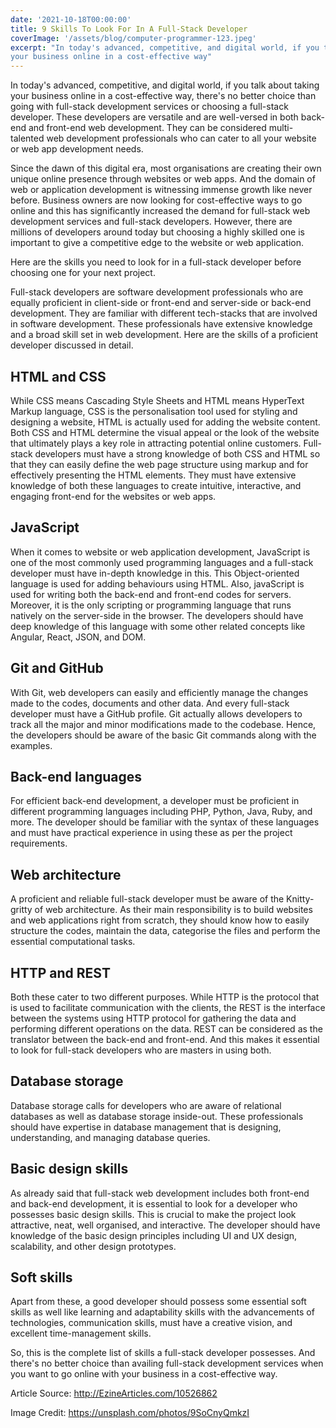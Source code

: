 ```yaml
---
date: '2021-10-18T00:00:00'
title: 9 Skills To Look For In A Full-Stack Developer
coverImage: '/assets/blog/computer-programmer-123.jpeg'
excerpt: "In today's advanced, competitive, and digital world, if you talk about taking
your business online in a cost-effective way"
---
```


In today's advanced, competitive, and digital world, if you talk about taking
your business online in a cost-effective way, there's no better choice than
going with full-stack development services or choosing a full-stack developer.
These developers are versatile and are well-versed in both back-end and
front-end web development. They can be considered multi-talented web development
professionals who can cater to all your website or web app development needs.

Since the dawn of this digital era, most organisations are creating their own
unique online presence through websites or web apps. And the domain of web or
application development is witnessing immense growth like never before. Business
owners are now looking for cost-effective ways to go online and this has
significantly increased the demand for full-stack web development services and
full-stack developers. However, there are millions of developers around today
but choosing a highly skilled one is important to give a competitive edge to the
website or web application.

Here are the skills you need to look for in a full-stack developer before
choosing one for your next project.

Full-stack developers are software development professionals who are equally
proficient in client-side or front-end and server-side or back-end development.
They are familiar with different tech-stacks that are involved in software
development. These professionals have extensive knowledge and a broad skill set
in web development. Here are the skills of a proficient developer discussed in
detail.

## HTML and CSS

While CSS means Cascading Style Sheets and HTML means HyperText Markup language,
CSS is the personalisation tool used for styling and designing a website, HTML
is actually used for adding the website content. Both CSS and HTML determine the
visual appeal or the look of the website that ultimately plays a key role in
attracting potential online customers. Full-stack developers must have a strong
knowledge of both CSS and HTML so that they can easily define the web page
structure using markup and for effectively presenting the HTML elements. They
must have extensive knowledge of both these languages to create intuitive,
interactive, and engaging front-end for the websites or web apps.

## JavaScript

When it comes to website or web application development, JavaScript is one of
the most commonly used programming languages and a full-stack developer must
have in-depth knowledge in this. This Object-oriented language is used for
adding behaviours using HTML. Also, javaScript is used for writing both the
back-end and front-end codes for servers. Moreover, it is the only scripting or
programming language that runs natively on the server-side in the browser. The
developers should have deep knowledge of this language with some other related
concepts like Angular, React, JSON, and DOM.

## Git and GitHub

With Git, web developers can easily and efficiently manage the changes made to
the codes, documents and other data. And every full-stack developer must have a
GitHub profile. Git actually allows developers to track all the major and minor
modifications made to the codebase. Hence, the developers should be aware of the
basic Git commands along with the examples.

## Back-end languages

For efficient back-end development, a developer must be proficient in different
programming languages including PHP, Python, Java, Ruby, and more. The developer
should be familiar with the syntax of these languages and must have practical
experience in using these as per the project requirements.

## Web architecture

A proficient and reliable full-stack developer must be aware of the
Knitty-gritty of web architecture. As their main responsibility is to build
websites and web applications right from scratch, they should know how to easily
structure the codes, maintain the data, categorise the files and perform the
essential computational tasks.

## HTTP and REST

Both these cater to two different purposes. While HTTP is the protocol that is
used to facilitate communication with the clients, the REST is the interface
between the systems using HTTP protocol for gathering the data and performing
different operations on the data. REST can be considered as the translator
between the back-end and front-end. And this makes it essential to look for
full-stack developers who are masters in using both.

## Database storage

Database storage calls for developers who are aware of relational databases as
well as database storage inside-out. These professionals should have expertise
in database management that is designing, understanding, and managing database
queries.

## Basic design skills

As already said that full-stack web development includes both front-end and
back-end development, it is essential to look for a developer who possesses
basic design skills. This is crucial to make the project look attractive, neat,
well organised, and interactive. The developer should have knowledge of the
basic design principles including UI and UX design, scalability, and other
design prototypes.

## Soft skills

Apart from these, a good developer should possess some essential soft skills as
well like learning and adaptability skills with the advancements of
technologies, communication skills, must have a creative vision, and excellent
time-management skills.

So, this is the complete list of skills a full-stack developer possesses. And
there's no better choice than availing full-stack development services when you
want to go online with your business in a cost-effective way.

Article Source: <a href="http://EzineArticles.com/10526862"><http://EzineArticles.com/10526862> </a>

Image Credit: <a href="https://unsplash.com/photos/9SoCnyQmkzI"><https://unsplash.com/photos/9SoCnyQmkzI></a>
